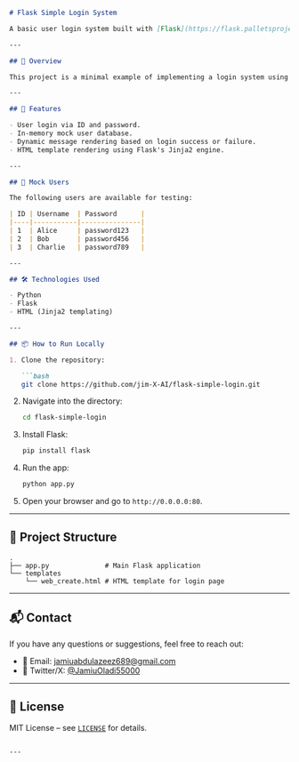 
```markdown
# Flask Simple Login System

A basic user login system built with [Flask](https://flask.palletsprojects.com/), demonstrating how to handle form submissions and user authentication using a mock in-memory database.

---

## 🚀 Overview

This project is a minimal example of implementing a login system using Flask. Instead of connecting to a real database, it uses a Python dictionary to simulate a database, making it simple and easy to run without any external dependencies.

---

## 🔐 Features

- User login via ID and password.
- In-memory mock user database.
- Dynamic message rendering based on login success or failure.
- HTML template rendering using Flask's Jinja2 engine.

---

## 🧾 Mock Users

The following users are available for testing:

| ID | Username  | Password      |
|----|-----------|---------------|
| 1  | Alice     | password123   |
| 2  | Bob       | password456   |
| 3  | Charlie   | password789   |

---

## 🛠️ Technologies Used

- Python
- Flask
- HTML (Jinja2 templating)

---

## 📦 How to Run Locally

1. Clone the repository:

   ```bash
   git clone https://github.com/jim-X-AI/flask-simple-login.git
   ```

2. Navigate into the directory:

   ```bash
   cd flask-simple-login
   ```

3. Install Flask:

   ```bash
   pip install flask
   ```

4. Run the app:

   ```bash
   python app.py
   ```

5. Open your browser and go to `http://0.0.0.0:80`.

---

## 📁 Project Structure

```
.
├── app.py              # Main Flask application
└── templates
    └── web_create.html # HTML template for login page
```

---

## 📬 Contact

If you have any questions or suggestions, feel free to reach out:

- 📧 Email: [jamiuabdulazeez689@gmail.com](mailto:jamiuabdulazeez689@gmail.com)
- 💼 Twitter/X: [@JamiuOladi55000](https://x.com/JamiuOladi55000?t=AfyCwGxAg0OnFC0EBw1nqw&s=09)

---

## 📜 License

MIT License – see [`LICENSE`](LICENSE) for details.
```

---

